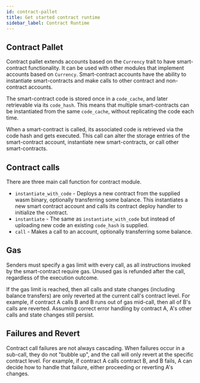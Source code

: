 ```yaml
---
id: contract-pallet
title: Get started contract runtime
sidebar_label: Contract Runtime
---
```


## Contract Pallet

Contract pallet extends accounts based on the `Currency` trait to have smart-contract functionality.
It can be used with other modules that implement accounts based on `Currency`.
Smart-contract accounts have the ability to instantiate smart-contracts and make calls to other contract and non-contract accounts.

The smart-contract code is stored once in a `code_cache`, and later retrievable via its `code_hash`.
This means that multiple smart-contracts can be instantiated from the same `code_cache`, without replicating
the code each time.

When a smart-contract is called, its associated code is retrieved via the code hash and gets executed.
This call can alter the storage entries of the smart-contract account, instantiate new smart-contracts,
or call other smart-contracts.

## Contract calls

There are three main call function for contract module.

* `instantiate_with_code` - Deploys a new contract from the supplied wasm binary, optionally transferring
some balance. This instantiates a new smart contract account and calls its contract deploy
handler to initialize the contract.
* `instantiate` - The same as `instantiate_with_code` but instead of uploading new code an
existing `code_hash` is supplied.
* `call` - Makes a call to an account, optionally transferring some balance.

## Gas

Senders must specify a gas limit with every call, as all instructions invoked by the smart-contract require gas.
Unused gas is refunded after the call, regardless of the execution outcome.

If the gas limit is reached, then all calls and state changes (including balance transfers) are only
reverted at the current call's contract level. For example, if contract A calls B and B runs out of gas mid-call,
then all of B's calls are reverted. Assuming correct error handling by contract A, A's other calls and state
changes still persist.

## Failures and Revert

Contract call failures are not always cascading. When failures occur in a sub-call, they do not "bubble up",
and the call will only revert at the specific contract level. For example, if contract A calls contract B, and B
fails, A can decide how to handle that failure, either proceeding or reverting A's changes.

